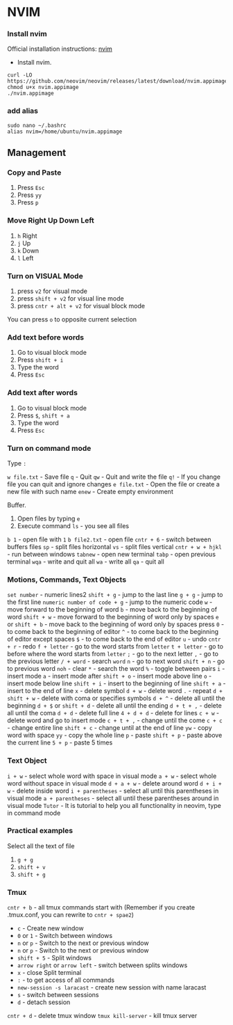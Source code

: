# NVIM

### Install nvim
Official installation instructions: [nvim](https://github.com/neovim/neovim/wiki/Installing-Neovim#linux)

* Install nvim.
```shell
curl -LO https://github.com/neovim/neovim/releases/latest/download/nvim.appimage
chmod u+x nvim.appimage
./nvim.appimage
```

### add alias
```shell
sudo nano ~/.bashrc
alias nvim=/home/ubuntu/nvim.appimage
```

## Management

### Copy and Paste
1) Press `Esc`
2) Press `yy`
3) Press `p`

### Move Right Up Down Left
1) `h` Right
2) `j` Up
3) `k` Down
4) `l` Left

### Turn on VISUAL Mode
1) press `v2` for visual mode
2) press `shift + v2` for visual line mode
3) press `cntr + alt + v2` for visual block mode

You can press `o` to opposite current selection

### Add text before words
1) Go to visual block mode
2) Press `shift + i`
3) Type the word
4) Press `Esc`

### Add text after words
1) Go to visual block mode
2) Press `$`, `shift + a`
3) Type the word
4) Press `Esc`

### Turn on command mode
Type `:`

`w file.txt` - Save file
`q` - Quit
`qw` - Quit and write the file
`q!` - If you change file you can quit and ignore changes
`e file.txt` - Open the file or create a new file with such name
`enew` - Create empty environment

Buffer.
1) Open files by typing `e`
2) Execute command `ls` - you see all files

`b 1` - open file with `1`
`b file2.txt` - open file
`cntr + 6` - switch between buffers files
`sp` - split files horizontal
`vs` - split files vertical
`cntr + w + hjkl` - run between windows
`tabnew` - open new terminal
`tabp` - open previous terminal
`wqa` - write and quit all
`wa` - write all
`qa` - quit all

### Motions, Commands, Text Objects
`set number` - numeric lines2
`shift + g` - jump to the last line
`g + g` - jump to the first line
`numeric number of code + g` - jump to the numeric code
`w` - move forward to the beginning of word
`b` - move back to the beginning of word
`shift + w` - move forward to the beginning of word only by spaces
`e` or `shift + b` - move back to the beginning of word only by spaces
press `0` - to come back to the beginning of editor
`^` - to come back to the beginning of editor except spaces
`$` - to come back to the end of editor
`u` - undo
`cntr + r` - redo
`f + letter` - go to the word starts from `letter`
`t + letter` - go to before where the word starts from `letter`
`;` - go to the next letter
`,` - go to the previous letter
`/ + word` - search `word`
`n` - go to next word
`shift + n` - go to previous word
`noh` - clear
`*` - search the word
`%` - toggle between pairs
`i` - insert mode
`a` - insert mode after
`shift + o` - insert mode above line
`o` - insert mode below line
`shift + i` - insert to the beginning of line 
`shift + a` - insert to the end of line 
`x` - delete symbol 
`d + w` - delete word 
`.` - repeat 
`d + shift + w` - delete with coma or specifies symbols
`d + ^` - delete all until the beginning
`d + $` or `shift + d` - delete all until the ending
`d + t + ,` - delete all until the coma
`d + d` - delete full line
`4 + d + d` - delete for lines
`c + w` - delete word and go to insert mode
`c + t + ,` - change until the come
`c + c` - change entire line
`shift + c` - change until at the end of line
`yw` - copy word with space
`yy` - copy the whole line
`p` - paste
`shift + p` - paste above the current line
`5 + p` - paste 5 times

### Text Object
`i + w` - select whole word with space in visual mode
`a + w` - select whole word without space in visual mode
`d + a + w` - delete around word
`d + i + w` - delete inside word
`i + parentheses` - select all until this parentheses in visual mode
`a + parentheses` - select all until these parentheses around in visual mode
`Tutor` - It is tutorial to help you all functionality in neovim, type in command mode

### Practical examples
Select all the text of file
1) `g + g`
2) `shift + v`
3) `shift + g`


### Tmux
`cntr + b` - all tmux commands start with (Remember if you create .tmux.conf, you can rewrite to `cntr + spae2`)
+ `c` - Create new window
+ `0` or `1` - Switch between windows
+ `n` or `p` - Switch to the next or previous window
+ `n` or `p` - Switch to the next or previous window
+ `shift + 5` - Split windows
+ `arrow right` or `arrow left` - switch between splits windows
+ `x` - close Split terminal
+ `:` - to get access of all commands
+ `new-session -s laracast` - create new session with name laracast
+ `s` - switch between sessions
+ `d` - detach session

`cntr + d` - delete tmux window
`tmux kill-server` - kill tmux server
